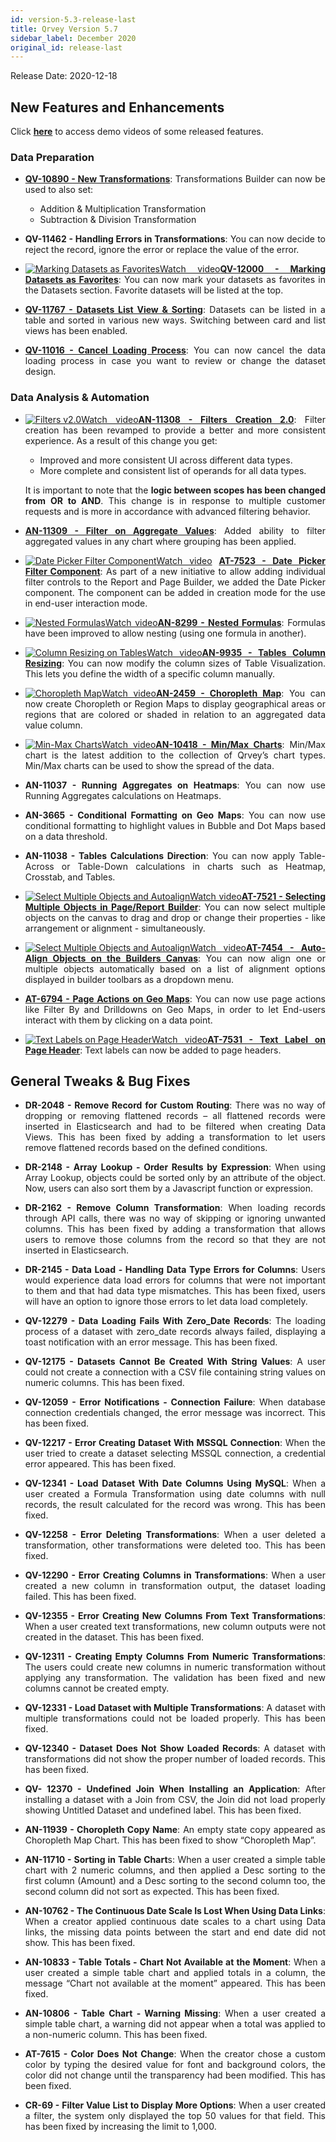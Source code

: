```yaml
---
id: version-5.3-release-last
title: Qrvey Version 5.7
sidebar_label: December 2020
original_id: release-last
---
```

<div style="text-align: justify">
Release Date: 2020-12-18

## New Features and Enhancements 

Click <a href="/docs/next/video-training/release/version-5.7" target="_blank"> <strong>here</strong></a> to access demo videos of some released features.


### Data Preparation

* <a href="/docs/ui-docs/datasets/transformations/" target="_blank"><strong>QV-10890 - New Transformations</strong></a>: Transformations Builder can now be used to also set:
  * Addition & Multiplication Transformation
  * Subtraction & Division Transformation

* **QV-11462 - Handling Errors in Transformations**: You can now decide to reject the record, ignore the error or replace the value of the error.

* <a href="/docs/video-training/release/version-5.7/#marking-datasets-as-favorites" target="_blank" class="tooltip"><img alt="Marking Datasets as Favorites" src="https://s3.amazonaws.com/cdn.qrvey.com/documentation_assets/release-notes/video_icon.png#thumbnail-20" class="video-icon-png"><span class="tooltiptext">Watch video</span></a><a href="/docs/ui-docs/datasets/data_overview/#data_overview" target="_blank"><strong>QV-12000 - Marking Datasets as Favorites</strong></a>: You can now mark your datasets as favorites in the Datasets section. Favorite datasets will be listed at the top.

* <a href="/docs/ui-docs/datasets/data_overview/#data_overview" target="_blank"><strong>QV-11767 - Datasets List View & Sorting</strong></a>: Datasets can be listed in a table and sorted in various new ways. Switching between card and list views has been enabled.

* <a href="/docs/ui-docs/datasets/datasets/#datasets" target="_blank"> <strong>QV-11016 - Cancel Loading Process</strong></a>: You can now cancel the data loading process in case you want to review or change the dataset design.

### Data Analysis & Automation

* <a href="/docs/video-training/release/version-5.7/#filters-v20" target="_blank" class="tooltip"><img alt="Filters v2.0" src="https://s3.amazonaws.com/cdn.qrvey.com/documentation_assets/release-notes/video_icon.png#thumbnail-20" class="video-icon-png"><span class="tooltiptext">Watch video</span></a><a href="/docs/ui-docs/datasets/data_overview/#data_overview" target="_blank"><strong>AN-11308 - Filters Creation 2.0</strong></a>: Filter creation has been revamped to provide a better and more consistent experience. As a result of this change you get: 
    * Improved and more consistent UI across different data types.
    * More complete and consistent list of operands for all data types.

    It is important to note that the **logic between scopes has been changed from OR to AND**. This change is in response to multiple customer requests and is more in accordance with advanced filtering behavior.  

* <a href="/docs/ui-docs/filtering-data/working-with-filters" target="_blank"> <strong>AN-11309 - Filter on Aggregate Values</strong></a>: Added ability to filter aggregated values in any chart where grouping has been applied.

* <a href="/docs/video-training/release/version-5.7/#date-picker-filter-component" target="_blank" class="tooltip"><img alt="Date Picker Filter Component" src="https://s3.amazonaws.com/cdn.qrvey.com/documentation_assets/release-notes/video_icon.png#thumbnail-20" class="video-icon-png"><span class="tooltiptext">Watch video</span></a> <a href="/docs/ui-docs/filters/working-with-filters" target="_blank"><strong>AT-7523 - Date Picker Filter Component</strong></a>: As part of a new initiative to allow adding individual filter controls to the Report and Page Builder, we added the Date Picker component. The component can be added in creation mode for the use in end-user interaction mode. 

* <a href="/docs/video-training/release/version-5.7/#nested-formulas" target="_blank" class="tooltip"><img alt="Nested Formulas" src="https://s3.amazonaws.com/cdn.qrvey.com/documentation_assets/release-notes/video_icon.png#thumbnail-20" class="video-icon-png"><span class="tooltiptext">Watch video</span></a><a href="/docs/ui-docs/dataviews/formulas/" target="_blank"><strong>AN-8299 - Nested Formulas</strong></a>: Formulas have been improved to allow nesting (using one formula in another).

* <a href="/docs/video-training/release/version-5.7/#column-resizing-on-tables" target="_blank" class="tooltip"><img alt="Column Resizing on Tables" src="https://s3.amazonaws.com/cdn.qrvey.com/documentation_assets/release-notes/video_icon.png#thumbnail-20" class="video-icon-png"><span class="tooltiptext">Watch video</span></a><a href="/docs/ui-docs/dataviews/chart-types/" target="_blank"><strong>AN-9935 - Tables Column Resizing</strong></a>: You can now modify the column sizes of Table Visualization. This lets you define the width of a specific column manually.

* <a href="/docs/video-training/release/version-5.7/#choropleth-map" target="_blank" class="tooltip"><img alt="Choropleth Map" src="https://s3.amazonaws.com/cdn.qrvey.com/documentation_assets/release-notes/video_icon.png#thumbnail-20" class="video-icon-png"><span class="tooltiptext">Watch video</span></a><a href="/docs/ui-docs/dataviews/chart-types/" target="_blank"><strong>AN-2459 - Choropleth Map</strong></a>: You can now create Choropleth or Region Maps to display geographical areas or regions that are colored or shaded in relation to an aggregated data value column. 

* <a href="/docs/video-training/release/version-5.7/#min-max-charts" target="_blank" class="tooltip"><img alt="Min-Max Charts" src="https://s3.amazonaws.com/cdn.qrvey.com/documentation_assets/release-notes/video_icon.png#thumbnail-20" class="video-icon-png"><span class="tooltiptext">Watch video</span></a><a href="/docs/ui-docs/dataviews/chart-types/" target="_blank"><strong>AN-10418 - Min/Max Charts</strong></a>: Min/Max chart is the latest addition to the collection of Qrvey’s chart types. Min/Max charts can be used to show the spread of the data. 

* **AN-11037 - Running Aggregates on Heatmaps**: You can now use Running Aggregates calculations on Heatmaps.

* **AN-3665 - Conditional Formatting on Geo Maps**: You can now use conditional formatting to highlight values in Bubble and Dot Maps based on a data threshold.


* **AN-11038 - Tables Calculations Direction**: You can now apply Table-Across or Table-Down calculations in charts such as Heatmap, Crosstab, and Tables.

* <a href="/docs/video-training/release/version-5.7/#select-multiple-objects-and-autoalign" target="_blank" class="tooltip"><img alt="Select Multiple Objects and Autoalign" src="https://s3.amazonaws.com/cdn.qrvey.com/documentation_assets/release-notes/video_icon.png#thumbnail-20" class="video-icon-png"><span class="tooltiptext">Watch video</span></a><a href="/docs/ui-docs/builders/pages/" target="_blank"><strong>AT-7521 - Selecting Multiple Objects in Page/Report Builder</strong></a>: You can now select multiple objects on the canvas to drag and drop or change their properties - like arrangement or alignment - simultaneously.

* <a href="/docs/video-training/release/version-5.7/#select-multiple-objects-and-autoalign" target="_blank" class="tooltip"><img alt="Select Multiple Objects and Autoalign" src="https://s3.amazonaws.com/cdn.qrvey.com/documentation_assets/release-notes/video_icon.png#thumbnail-20" class="video-icon-png"><span class="tooltiptext">Watch video</span></a><a href="/docs/ui-docs/builders/pages/" target="_blank"><strong>AT-7454 - Auto-Align Objects on the Builders Canvas</strong></a>: You can now align one or multiple objects automatically based on a list of alignment options displayed in builder toolbars as a dropdown menu.

* <a href="/docs/ui-docs/builders/pages_actions/" target="_blank"><strong>AT-6794 - Page Actions on Geo Maps</strong></a>: You can now use page actions like Filter By and Drilldowns on Geo Maps, in order to let End-users interact with them by clicking on a data point.

* <a href="/docs/video-training/release/version-5.7/#text-labels-on-page-header" target="_blank" class="tooltip"><img alt="Text Labels on Page Header" src="https://s3.amazonaws.com/cdn.qrvey.com/documentation_assets/release-notes/video_icon.png#thumbnail-20" class="video-icon-png"><span class="tooltiptext">Watch video</span></a><a href="/docs/ui-docs/builders/pages/" target="_blank"><strong>AT-7531 - Text Label on Page Header</strong></a>: Text labels can now be added to page headers.


## General Tweaks & Bug Fixes

* **DR-2048 - Remove Record for Custom Routing**: There was no way of dropping or removing flattened records – all flattened records were inserted in Elasticsearch and had to be filtered when creating Data Views. This has been fixed by adding a transformation to let users remove flattened records based on the defined conditions.

* **DR-2148 - Array Lookup - Order Results by Expression**: When using Array Lookup, objects could be sorted only by an attribute of the object. Now, users can also sort them by a Javascript function or expression.

* **DR-2162 - Remove Column Transformation**: When loading records through API calls, there was no way of skipping or ignoring unwanted columns. This has been fixed by adding a transformation that allows users to remove those columns from the record so that they are not inserted in Elasticsearch.

* **DR-2145 - Data Load - Handling Data Type Errors for Columns**: Users would experience data load errors for columns that were not important to them and that had data type mismatches. This has been fixed, users will have an option to ignore those errors to let data load completely.

* **QV-12279 - Data Loading Fails With Zero_Date Records**: The loading process of a dataset with zero_date records always failed, displaying a toast notification with an error message. This has been fixed.

* **QV-12175 - Datasets Cannot Be Created With String Values**: A user could not create a connection with a CSV file containing string values on numeric columns. This has been fixed.

* **QV-12059 - Error Notifications - Connection Failure**: When database connection credentials changed, the error message was incorrect. This has been fixed.

* **QV-12217 - Error Creating Dataset With MSSQL Connection**: When the user tried to create a dataset selecting MSSQL connection, a credential error appeared. This has been fixed.

* **QV-12341 - Load Dataset With Date Columns Using MySQL**: When a user created a Formula Transformation using date columns with null records, the result calculated for the record was wrong. This has been fixed.

* **QV-12258 - Error Deleting Transformations**: When a user deleted a transformation, other transformations were deleted too. This has been fixed.

* **QV-12290 - Error Creating Columns in Transformations**: When a user created a new column in transformation output, the dataset loading failed. This has been fixed.

* **QV-12355 - Error Creating New Columns From Text Transformations**: When a user created text transformations, new column outputs were not created in the dataset. This has been fixed.

* **QV-12311 - Creating Empty Columns From Numeric Transformations**: The users could create new columns in numeric transformation without applying any transformation. The validation has been fixed and new columns cannot be created empty.

* **QV-12331 - Load Dataset with Multiple Transformations**: A dataset with multiple transformations could not be loaded properly. This has been fixed.

* **QV-12340 - Dataset Does Not Show Loaded Records**: A dataset with transformations did not show the proper number of loaded records. This has been fixed.

* **QV- 12370 - Undefined Join When Installing an Application**: After installing a dataset with a Join from CSV, the Join did not load properly showing Untitled Dataset and undefined label. This has been fixed.

* **AN-11939 - Choropleth Copy Name**: An empty state copy appeared as Choropleth Map Chart. This has been fixed to show “Choropleth Map”.

* **AN-11710 - Sorting in Table Chart**s: When a user created a simple table chart with 2 numeric columns, and then applied a Desc sorting to the first column (Amount) and a Desc sorting to the second column too, the second column did not sort as expected. This has been fixed.

* **AN-10762 - The Continuous Date Scale Is Lost When Using Data Links**: When a creator applied continuous date scales to a chart using Data links, the missing data points between the start and end date did not show. This has been fixed.

* **AN-10833 - Table Totals - Chart Not Available at the Moment**: When a user created a simple table chart and applied totals in a column, the message “Chart not available at the moment” appeared. This has been fixed.

* **AN-10806 - Table Chart - Warning Missing**: When a user created a simple table chart, a warning did not appear when a total was applied to a non-numeric column. This has been fixed.

* **AT-7615 - Color Does Not Change**: When the creator chose a custom color by typing the desired value for font and background colors, the color did not change until the transparency had been modified. This has been fixed.

* **CR-69 - Filter Value List to Display More Options**: When a user created a filter, the system only displayed the top 50 values for that field. This has been fixed by increasing the limit to 1,000.